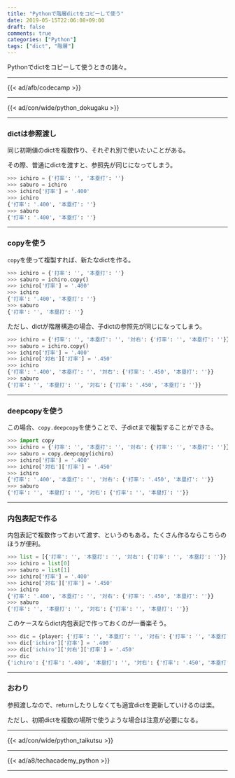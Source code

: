 ```yaml
---
title: "Pythonで階層dictをコピーして使う"
date: 2019-05-15T22:06:08+09:00
draft: false
comments: true
categories: ["Python"]
tags: ["dict", "階層"]
---
```


Pythonでdictをコピーして使うときの諸々。

<!--more-->

---

{{< ad/afb/codecamp >}}

---

{{< ad/con/wide/python_dokugaku >}}

---

### dictは参照渡し

同じ初期値のdictを複数作り、それぞれ別で使いたいことがある。

その際、普通にdictを渡すと、参照先が同じになってしまう。

```py
>>> ichiro = {'打率': '', '本塁打': ''}
>>> saburo = ichiro
>>> ichiro['打率'] = '.400'
>>> ichiro
{'打率': '.400', '本塁打': ''}
>>> saburo
{'打率': '.400', '本塁打': ''}
```

---

### copyを使う

`copy`を使って複製すれば、新たなdictを作る。

```py
>>> ichiro = {'打率': '', '本塁打': ''}
>>> saburo = ichiro.copy()
>>> ichiro['打率'] = '.400'
>>> ichiro
{'打率': '.400', '本塁打': ''}
>>> saburo
{'打率': '', '本塁打': ''}
```

ただし、dictが階層構造の場合、子dictの参照先が同じになってしまう。

```py
>>> ichiro = {'打率': '', '本塁打': '', '対右': {'打率': '', '本塁打': ''}}
>>> saburo = ichiro.copy()
>>> ichiro['打率'] = '.400'
>>> ichiro['対右']['打率'] = '.450'
>>> ichiro
{'打率': '.400', '本塁打': '', '対右': {'打率': '.450', '本塁打': ''}}
>>> saburo
{'打率': '', '本塁打': '', '対右': {'打率': '.450', '本塁打': ''}}
```

---

### deepcopyを使う

この場合、`copy.deepcopy`を使うことで、子dictまで複製することができる。

```py
>>> import copy
>>> ichiro = {'打率': '', '本塁打': '', '対右': {'打率': '', '本塁打': ''}}
>>> saburo = copy.deepcopy(ichiro)
>>> ichiro['打率'] = '.400'
>>> ichiro['対右']['打率'] = '.450'
>>> ichiro
{'打率': '.400', '本塁打': '', '対右': {'打率': '.450', '本塁打': ''}}
>>> saburo
{'打率': '', '本塁打': '', '対右': {'打率': '', '本塁打': ''}}
```

---

### 内包表記で作る

内包表記で複数作っておいて渡す、というのもある。たくさん作るならこちらのほうが便利。

```py
>>> list = [{'打率': '', '本塁打': '', '対右': {'打率': '', '本塁打': ''}} for _ in range(2)]
>>> ichiro = list[0]
>>> saburo = list[1]
>>> ichiro['打率'] = '.400'
>>> ichiro['対右']['打率'] = '.450'
>>> ichiro
{'打率': '.400', '本塁打': '', '対右': {'打率': '.450', '本塁打': ''}}
>>> saburo
{'打率': '', '本塁打': '', '対右': {'打率': '', '本塁打': ''}}
```

このケースならdict内包表記で作っておくのが一番楽そう。

```py
>>> dic = {player: {'打率': '', '本塁打': '', '対右': {'打率': '', '本塁打': ''}} for player in ['ichiro', 'saburo']}
>>> dic['ichiro']['打率'] = '.400'
>>> dic['ichiro']['対右']['打率'] = '.450'
>>> dic
{'ichiro': {'打率': '.400', '本塁打': '', '対右': {'打率': '.450', '本塁打': ''}}, 'saburo': {'打率': '', '本塁打': '', '対右': {'打率': '', '本塁打': ''}}}
```

---

### おわり

参照渡しなので、returnしたりしなくても適宜dictを更新していけるのは楽。

ただし、初期dictを複数の場所で使うような場合は注意が必要になる。

---

{{< ad/con/wide/python_taikutsu >}}

---

{{< ad/a8/techacademy_python >}}

---
